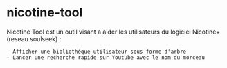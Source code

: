 # nicotine-tool

Nicotine Tool est un outil visant a aider les utilisateurs du logiciel Nicotine+ (reseau soulseek) : 

    - Afficher une bibliothèque utilisateur sous forme d'arbre 
    - Lancer une recherche rapide sur Youtube avec le nom du morceau